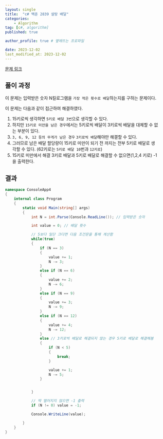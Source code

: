 ```yaml
---
layout: single
title:  "c# 백준 2839 설탕 배달"
categories: 
    - Algorithm
tag: [c#, algorithm]
published: true

author_profile: true # 옆에뜨는 프로파일

date: 2023-12-02
last_modified_at: 2023-12-02
---
```


[문제 링크](https://www.acmicpc.net/problem/2839)

## 풀이 과정

이 문제는 입력받은 숫자 N킬로그램을 `가장 적은 횟수로 배달`하는지를 구하는 문제이다.

이 문제는 다음과 같이 접근하여 해결하였다.

1. 15키로씩 생각하면 `5키로 배달 3번`으로 생각할 수 있다.
2. 하지만 `15키로 미만을 남은 경우`에서는 5키로씩 배달이 3키로씩 배달을 대체할 수 없는 부분이 있다.
3. `3, 6, 9, 12 등의 무게가 남은 경우` `3키로씩 배달`해야만 해결할 수 있다.
4. 그러므로 남은 배달 할당량이 15키로 미만이 되기 전 까지는 전부 5키로 배달로 생각할 수 있다. (62키로는 `5키로 배달 10`번과 `12키로`)
5. 15키로 미만에서 해결 3키로 배달과 5키로 배달로 해결할 수 없으면(1,2,4 키로) -1을 출력한다.




## 결과
```c#
namespace ConsoleApp4
{
    internal class Program
    {
        static void Main(string[] args)
        {
            int N = int.Parse(Console.ReadLine()); // 입력받은 숫자

            int value = 0; // 배달 횟수

            // 5보다 일단 크다면 다음 조건문을 통해 계산함
            while(true)
            {
                if (N == 3)
                {
                    value += 1;
                    N -= 3;
                }
                else if (N == 6)
                {
                    value += 2;
                    N -= 6;
                }
                else if (N == 9)
                {
                    value += 3;
                    N -= 9;
                }
                else if (N == 12)
                {
                    value += 4;
                    N -= 12;
                }
                else // 3키로씩 배달로 해결되지 않는 경우 5키로 배달로 해결해봄
                {
                    if (N < 5)
                    {
                        break;
                    }

                    value += 1;
                    N -= 5;
                }


            }

            // 딱 떨어지지 않으면 -1 출력
            if (N != 0) value = -1;

            Console.WriteLine(value);

        }
    }
}
```